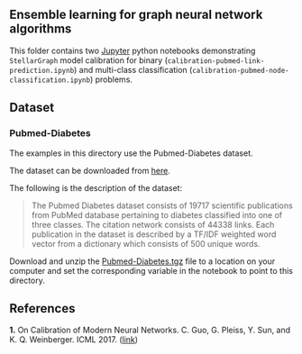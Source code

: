 ## Ensemble learning for graph neural network algorithms

This folder contains two [Jupyter](http://jupyter.org/) python notebooks demonstrating `StellarGraph` model calibration
for binary (`calibration-pubmed-link-prediction.ipynb`) and multi-class
classification (`calibration-pubmed-node-classification.ipynb`) problems.


## Dataset

### Pubmed-Diabetes

The examples in this directory use the Pubmed-Diabetes dataset.

The dataset can be downloaded from [here](https://linqs-data.soe.ucsc.edu/public/Pubmed-Diabetes.tgz).

The following is the description of the dataset:
> The Pubmed Diabetes dataset consists of 19717 scientific publications from PubMed database pertaining to diabetes
> classified into one of three classes. The citation network consists of 44338 links. Each publication in the dataset
> is described by a TF/IDF weighted word vector from a dictionary which consists of 500 unique words.

Download and unzip the [Pubmed-Diabetes.tgz](https://linqs-data.soe.ucsc.edu/public/Pubmed-Diabetes.tgz) file to a
location on your computer and set the corresponding variable in the notebook to point to this directory.

## References

**1.** On Calibration of Modern Neural Networks. C. Guo, G. Pleiss, Y. Sun, and K. Q. Weinberger. ICML
2017. ([link](https://geoffpleiss.com/nn_calibration))
